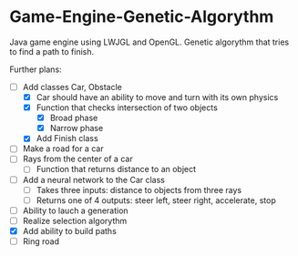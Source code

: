 # Game-Engine-Genetic-Algorythm
Java game engine using LWJGL and OpenGL. Genetic algorythm that tries to find a path to finish.

Further plans:
* [ ] Add classes Car, Obstacle
  * [x] Car should have an ability to move and turn with its own physics
  * [x] Function that checks intersection of two objects
    * [x] Broad phase
    * [x] Narrow phase 
  * [x] Add Finish class
* [ ] Make a road for a car 
* [ ] Rays from the center of a car
  * [ ] Function that returns distance to an object
* [ ] Add a neural network to the Car class
  * [ ] Takes three inputs: distance to objects from three rays
  * [ ] Returns one of 4 outputs: steer left, steer right, accelerate, stop
* [ ] Ability to lauch a generation
* [ ] Realize selection algorythm
* [x] Add ability to build paths
* [ ] Ring road
